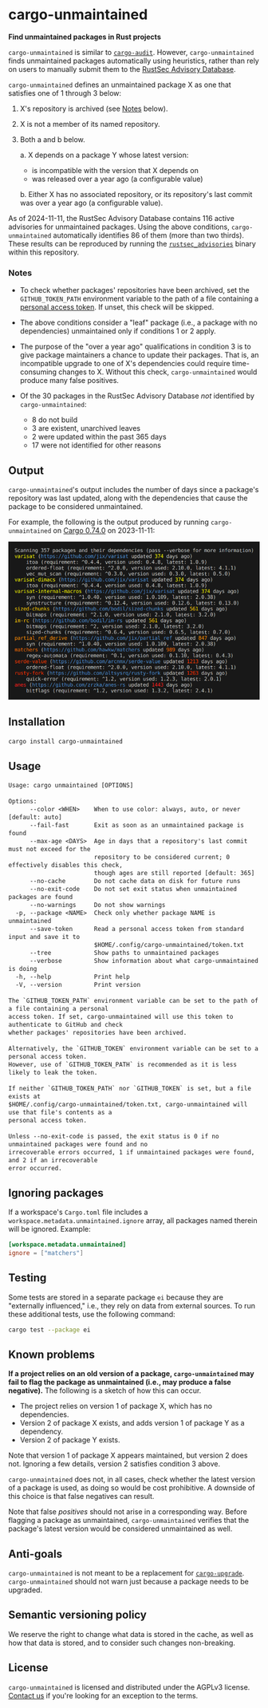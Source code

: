 # cargo-unmaintained

**Find unmaintained packages in Rust projects**

`cargo-unmaintained` is similar to [`cargo-audit`]. However, `cargo-unmaintained` finds unmaintained packages automatically using heuristics, rather than rely on users to manually submit them to the [RustSec Advisory Database].

`cargo-unmaintained` defines an unmaintained package X as one that satisfies one of 1 through 3 below:

1. X's repository is archived (see [Notes] below).

2. X is not a member of its named repository.

3. Both a and b below.

   a. X depends on a package Y whose latest version:

   - is incompatible with the version that X depends on
   - was released over a year ago (a configurable value)

   b. Either X has no associated repository, or its repository's last commit was over a year ago (a configurable value).

As of 2024-11-11, the RustSec Advisory Database contains 116 active advisories for unmaintained packages. Using the above conditions, `cargo-unmaintained` automatically identifies 86 of them (more than two thirds). These results can be reproduced by running the [`rustsec_advisories`] binary within this repository.

### Notes

- To check whether packages' repositories have been archived, set the `GITHUB_TOKEN_PATH` environment variable to the path of a file containing a [personal access token]. If unset, this check will be skipped.

- The above conditions consider a "leaf" package (i.e., a package with no dependencies) unmaintained only if conditions 1 or 2 apply.

- The purpose of the "over a year ago" qualifications in condition 3 is to give package maintainers a chance to update their packages. That is, an incompatible upgrade to one of X's dependencies could require time-consuming changes to X. Without this check, `cargo-unmaintained` would produce many false positives.

- Of the 30 packages in the RustSec Advisory Database _not_ identified by `cargo-unmaintained`:
  - 8 do not build
  - 3 are existent, unarchived leaves
  - 2 were updated within the past 365 days
  - 17 were not identified for other reasons

## Output

`cargo-unmaintained`'s output includes the number of days since a package's repository was last updated, along with the dependencies that cause the package to be considered unmaintained.

For example, the following is the output produced by running `cargo-unmaintained` on [Cargo 0.74.0] on 2023-11-11:

<!--
`Scanning 357 packages and their dependencies (pass --verbose for more information)`
-->

<img src="etc/output.png" width=725>

## Installation

```sh
cargo install cargo-unmaintained
```

## Usage

```
Usage: cargo unmaintained [OPTIONS]

Options:
      --color <WHEN>    When to use color: always, auto, or never [default: auto]
      --fail-fast       Exit as soon as an unmaintained package is found
      --max-age <DAYS>  Age in days that a repository's last commit must not exceed for the
                        repository to be considered current; 0 effectively disables this check,
                        though ages are still reported [default: 365]
      --no-cache        Do not cache data on disk for future runs
      --no-exit-code    Do not set exit status when unmaintained packages are found
      --no-warnings     Do not show warnings
  -p, --package <NAME>  Check only whether package NAME is unmaintained
      --save-token      Read a personal access token from standard input and save it to
                        $HOME/.config/cargo-unmaintained/token.txt
      --tree            Show paths to unmaintained packages
      --verbose         Show information about what cargo-unmaintained is doing
  -h, --help            Print help
  -V, --version         Print version

The `GITHUB_TOKEN_PATH` environment variable can be set to the path of a file containing a personal
access token. If set, cargo-unmaintained will use this token to authenticate to GitHub and check
whether packages' repositories have been archived.

Alternatively, the `GITHUB_TOKEN` environment variable can be set to a personal access token.
However, use of `GITHUB_TOKEN_PATH` is recommended as it is less likely to leak the token.

If neither `GITHUB_TOKEN_PATH` nor `GITHUB_TOKEN` is set, but a file exists at
$HOME/.config/cargo-unmaintained/token.txt, cargo-unmaintained will use that file's contents as a
personal access token.

Unless --no-exit-code is passed, the exit status is 0 if no unmaintained packages were found and no
irrecoverable errors occurred, 1 if unmaintained packages were found, and 2 if an irrecoverable
error occurred.
```

## Ignoring packages

If a workspace's `Cargo.toml` file includes a `workspace.metadata.unmaintained.ignore` array, all packages named therein will be ignored. Example:

```toml
[workspace.metadata.unmaintained]
ignore = ["matchers"]
```

## Testing

Some tests are stored in a separate package `ei` because they are "externally influenced," i.e., they rely on data from external sources. To run these additional tests, use the following command:

```sh
cargo test --package ei
```

## Known problems

**If a project relies on an old version of a package, `cargo-unmaintained` may fail to flag the package as unmaintained (i.e., may produce a false negative).** The following is a sketch of how this can occur.

- The project relies on version 1 of package X, which has no dependencies.
- Version 2 of package X exists, and adds version 1 of package Y as a dependency.
- Version 2 of package Y exists.

Note that version 1 of package X appears maintained, but version 2 does not. Ignoring a few details, version 2 satisfies condition 3 above.

`cargo-unmaintained` does not, in all cases, check whether the latest version of a package is used, as doing so would be cost prohibitive. A downside of this choice is that false negatives can result.

Note that false _positives_ should not arise in a corresponding way. Before flagging a package as unmaintained, `cargo-unmaintained` verifies that the package's latest version would be considered unmaintained as well.

## Anti-goals

`cargo-unmaintained` is not meant to be a replacement for [`cargo-upgrade`]. `cargo-unmaintained` should not warn just because a package needs to be upgraded.

## Semantic versioning policy

We reserve the right to change what data is stored in the cache, as well as how that data is stored, and to consider such changes non-breaking.

## License

`cargo-unmaintained` is licensed and distributed under the AGPLv3 license. [Contact us](mailto:opensource@trailofbits.com) if you're looking for an exception to the terms.

[Cargo 0.74.0]: https://github.com/rust-lang/cargo/tree/d252bce6553c8cc521840c9dd6b9f6cd4aedd8b0
[Notes]: #notes
[RustSec Advisory Database]: https://github.com/RustSec/advisory-db/
[`cargo-audit`]: https://github.com/RustSec/rustsec/tree/main/cargo-audit
[`cargo-upgrade`]: https://github.com/killercup/cargo-edit?tab=readme-ov-file#cargo-upgrade
[`rustsec_advisories`]: ./rustsec_util/src/bin/rustsec_advisories.rs
[personal access token]: https://docs.github.com/en/authentication/keeping-your-account-and-data-secure/managing-your-personal-access-tokens
